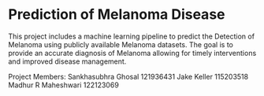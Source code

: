 # Prediction of Melanoma Disease
This project includes a machine learning pipeline to predict the Detection of Melanoma using publicly available Melanoma datasets. The goal is to provide an accurate diagnosis of Melanoma  allowing for timely interventions and improved disease management. 

Project Members:
  Sankhasubhra Ghosal   121936431
  Jake Keller           115203518
  Madhur R Maheshwari   122123069



